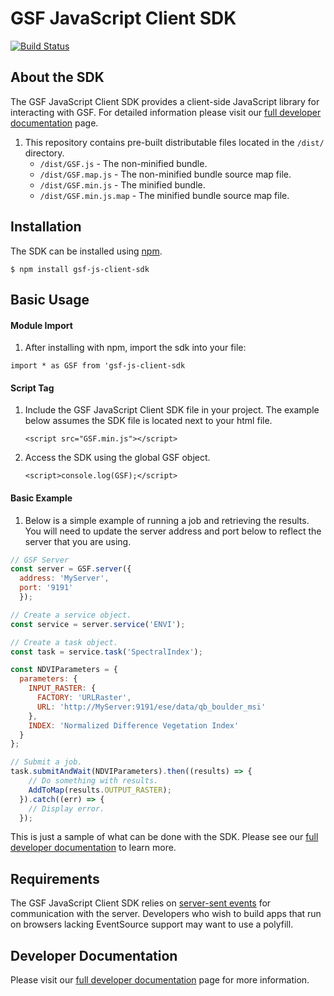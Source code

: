 # GSF JavaScript Client SDK
[![Build Status](https://travis-ci.org/geospatial-services-framework/gsf-js-client-sdk.svg?branch=master)](https://travis-ci.org/geospatial-services-framework/gsf-js-client-sdk)
## About the SDK
The GSF JavaScript Client SDK provides a client-side JavaScript library for interacting with GSF.  For detailed information please visit our [full developer documentation] page.

1. This repository contains pre-built distributable files located in the `/dist/` directory.
    - `/dist/GSF.js` - The non-minified bundle.
    - `/dist/GSF.map.js` - The non-minified bundle source map file.
    - `/dist/GSF.min.js` - The minified bundle.
    - `/dist/GSF.min.js.map` - The minified bundle source map file.

## Installation
The SDK can be installed using [npm].

    $ npm install gsf-js-client-sdk

## Basic Usage
#### Module Import
1. After installing with npm, import the sdk into your file:

`import * as GSF from 'gsf-js-client-sdk`

#### Script Tag
1. Include the GSF JavaScript Client SDK file in your project.  The example below assumes the SDK file is located next to your html file.

    `<script src="GSF.min.js"></script>`

2. Access the SDK using the global GSF object.

    `<script>console.log(GSF);</script>`

#### Basic Example

1. Below is a simple example of running a job and retrieving the results.  You will need to update the server address and port below to reflect the server that you are using.

```javascript
// GSF Server
const server = GSF.server({
  address: 'MyServer',
  port: '9191'
  });

// Create a service object.
const service = server.service('ENVI');

// Create a task object.
const task = service.task('SpectralIndex');

const NDVIParameters = {
  parameters: {
    INPUT_RASTER: {
      FACTORY: 'URLRaster',
      URL: 'http://MyServer:9191/ese/data/qb_boulder_msi'
    },
    INDEX: 'Normalized Difference Vegetation Index'
  }
};

// Submit a job.
task.submitAndWait(NDVIParameters).then((results) => {
    // Do something with results.
    AddToMap(results.OUTPUT_RASTER);
  }).catch((err) => {
    // Display error.
  });
```

This is just a sample of what can be done with the SDK.  Please see our [full developer documentation] to learn more.

## Requirements
The GSF JavaScript Client SDK relies on [server-sent events] for communication with the server.  Developers who wish to build apps that run on browsers lacking EventSource support may want to use a polyfill.

## Developer Documentation
Please visit our [full developer documentation] page for more information.


[full developer documentation]: https://geospatial-services-framework.github.io/sdk-docs/
[npm]:http://npmjs.com
[server-sent events]:https://www.w3schools.com/html/html5_serversentevents.asp
